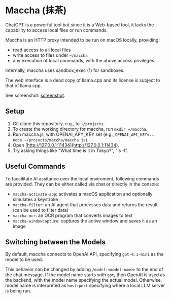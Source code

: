 Maccha (抹茶)
===

ChatGPT is a powerful tool but since it is a Web-based tool, it lacks the capability to access local files or run commands.

Maccha is an HTTP proxy intended to be run on macOS locally, providing:

* read access to all local files
* write access to files under `~/maccha`
* any execution of local commands, with the above access privileges

Internally, maccha uses sandbox_exec (1) for sandboxes.

The web interface is a dead copy of llama.cpp and its license is subject to that of llama.cpp.

See screenshot: [screenshot](https://raw.githubusercontent.com/kazuho/maccha/230463d97947fa8b051bd02f7ad2bbded1aa8ff4/doc/assets/screenshot.png).



Setup
---

1. Git clone this repository, e.g., to `~/projects`.
2. To create the working directory for maccha, run `mkdir ~/maccha`.
3. Run maccha.js, with OPENAI_APY_KEY set (e.g., `OPENAI_API_KEY=... node ~/projects/maccha/maccha.js`).
4. Open [http://127.0.0.1:11434](http://127.0.0.1:11434).
5. Try asking things like "What time is it in Tokyo?", "ls -l".

Useful Commands
---

To faccilitate AI assitance over the local enviroment, following commands are provided. They can be either called via chat or directly in the console:

* `maccha-activate-app`: activates a macOS application and optionally simulates a keystroke
* `maccha-filter`: an AI agent that processes data and returns the result (can be used to filter data)
* `maccha-ocr`: an OCR program that converts images to text
* `maccha-windowcapture`: captures the active window and saves it as an image

Switching between the Models
---

By default, maccha connects to OpenAI API, specifying `gpt-4.1-mini` as the model to be used.

This behavior can be changed by adding `/model:<model-name>` to the end of the chat message.
If the model name starts with `gpt`, then OpenAI is used as the backend, with the model name specifying the actual model.
Otherwise, model name is interpreted as `host:port` specifying where a local LLM server is being run.
